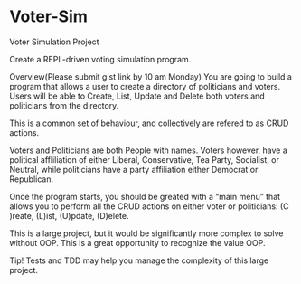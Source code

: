 # Voter-Sim

Voter Simulation Project

Create a REPL-driven voting simulation program.

Overview(Please submit gist link by 10 am Monday)
You are going to build a program that allows a user to create a directory of politicians and voters. Users will be able to Create, List, Update and Delete both voters and politicians from the directory.

This is a common set of behaviour, and collectively are refered to as CRUD actions.

Voters and Politicians are both People with names. Voters however, have a political affliliation of either Liberal, Conservative, Tea Party, Socialist, or Neutral, while politicians have a party affiliation either Democrat or Republican.

Once the program starts, you should be greated with a “main menu” that allows you to perform all the CRUD actions on either voter or politicians: (C )reate, (L)ist, (U)pdate, (D)elete.

This is a large project, but it would be significantly more complex to solve without OOP. This is a great opportunity to recognize the value OOP.

Tip! Tests and TDD may help you manage the complexity of this large project.
